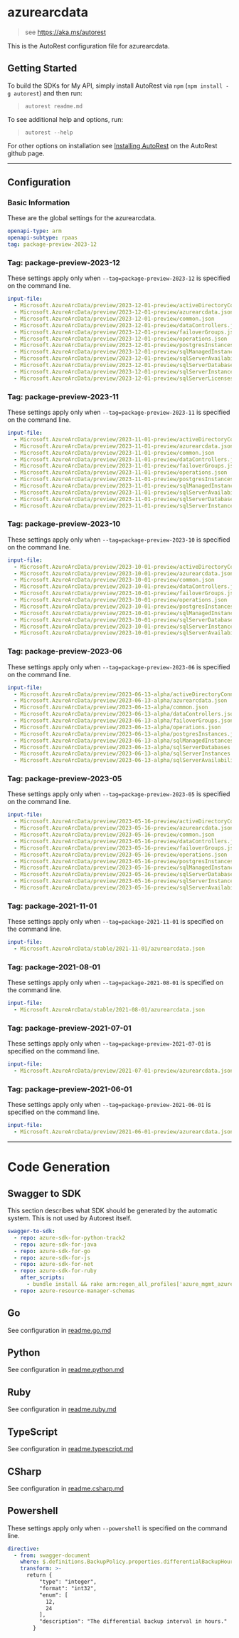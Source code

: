 # azurearcdata

> see https://aka.ms/autorest

This is the AutoRest configuration file for azurearcdata.

## Getting Started

To build the SDKs for My API, simply install AutoRest via `npm` (`npm install -g autorest`) and then run:

> `autorest readme.md`

To see additional help and options, run:

> `autorest --help`

For other options on installation see [Installing AutoRest](https://aka.ms/autorest/install) on the AutoRest github page.

---

## Configuration

### Basic Information

These are the global settings for the azurearcdata.

``` yaml
openapi-type: arm
openapi-subtype: rpaas
tag: package-preview-2023-12
```


### Tag: package-preview-2023-12

These settings apply only when `--tag=package-preview-2023-12` is specified on the command line.

```yaml $(tag) == 'package-preview-2023-12'
input-file:
  - Microsoft.AzureArcData/preview/2023-12-01-preview/activeDirectoryConnectors.json
  - Microsoft.AzureArcData/preview/2023-12-01-preview/azurearcdata.json
  - Microsoft.AzureArcData/preview/2023-12-01-preview/common.json
  - Microsoft.AzureArcData/preview/2023-12-01-preview/dataControllers.json
  - Microsoft.AzureArcData/preview/2023-12-01-preview/failoverGroups.json
  - Microsoft.AzureArcData/preview/2023-12-01-preview/operations.json
  - Microsoft.AzureArcData/preview/2023-12-01-preview/postgresInstances.json
  - Microsoft.AzureArcData/preview/2023-12-01-preview/sqlManagedInstances.json
  - Microsoft.AzureArcData/preview/2023-12-01-preview/sqlServerAvailabilityGroups.json
  - Microsoft.AzureArcData/preview/2023-12-01-preview/sqlServerDatabases.json
  - Microsoft.AzureArcData/preview/2023-12-01-preview/sqlServerInstances.json
  - Microsoft.AzureArcData/preview/2023-12-01-preview/sqlServerLicenses.json
```
### Tag: package-preview-2023-11

These settings apply only when `--tag=package-preview-2023-11` is specified on the command line.

``` yaml $(tag) == 'package-preview-2023-11'
input-file:
  - Microsoft.AzureArcData/preview/2023-11-01-preview/activeDirectoryConnectors.json
  - Microsoft.AzureArcData/preview/2023-11-01-preview/azurearcdata.json
  - Microsoft.AzureArcData/preview/2023-11-01-preview/common.json
  - Microsoft.AzureArcData/preview/2023-11-01-preview/dataControllers.json
  - Microsoft.AzureArcData/preview/2023-11-01-preview/failoverGroups.json
  - Microsoft.AzureArcData/preview/2023-11-01-preview/operations.json
  - Microsoft.AzureArcData/preview/2023-11-01-preview/postgresInstances.json
  - Microsoft.AzureArcData/preview/2023-11-01-preview/sqlManagedInstances.json
  - Microsoft.AzureArcData/preview/2023-11-01-preview/sqlServerAvailabilityGroups.json
  - Microsoft.AzureArcData/preview/2023-11-01-preview/sqlServerDatabases.json
  - Microsoft.AzureArcData/preview/2023-11-01-preview/sqlServerInstances.json
```

### Tag: package-preview-2023-10

These settings apply only when `--tag=package-preview-2023-10` is specified on the command line.

``` yaml $(tag) == 'package-preview-2023-10'
input-file:
  - Microsoft.AzureArcData/preview/2023-10-01-preview/activeDirectoryConnectors.json
  - Microsoft.AzureArcData/preview/2023-10-01-preview/azurearcdata.json
  - Microsoft.AzureArcData/preview/2023-10-01-preview/common.json
  - Microsoft.AzureArcData/preview/2023-10-01-preview/dataControllers.json
  - Microsoft.AzureArcData/preview/2023-10-01-preview/failoverGroups.json
  - Microsoft.AzureArcData/preview/2023-10-01-preview/operations.json
  - Microsoft.AzureArcData/preview/2023-10-01-preview/postgresInstances.json
  - Microsoft.AzureArcData/preview/2023-10-01-preview/sqlManagedInstances.json
  - Microsoft.AzureArcData/preview/2023-10-01-preview/sqlServerDatabases.json
  - Microsoft.AzureArcData/preview/2023-10-01-preview/sqlServerInstances.json
  - Microsoft.AzureArcData/preview/2023-10-01-preview/sqlServerAvailabilityGroups.json
```

### Tag: package-preview-2023-06

These settings apply only when `--tag=package-preview-2023-06` is specified on the command line.

``` yaml $(tag) == 'package-preview-2023-06'
input-file:
  - Microsoft.AzureArcData/preview/2023-06-13-alpha/activeDirectoryConnectors.json
  - Microsoft.AzureArcData/preview/2023-06-13-alpha/azurearcdata.json
  - Microsoft.AzureArcData/preview/2023-06-13-alpha/common.json
  - Microsoft.AzureArcData/preview/2023-06-13-alpha/dataControllers.json
  - Microsoft.AzureArcData/preview/2023-06-13-alpha/failoverGroups.json
  - Microsoft.AzureArcData/preview/2023-06-13-alpha/operations.json
  - Microsoft.AzureArcData/preview/2023-06-13-alpha/postgresInstances.json
  - Microsoft.AzureArcData/preview/2023-06-13-alpha/sqlManagedInstances.json
  - Microsoft.AzureArcData/preview/2023-06-13-alpha/sqlServerDatabases.json
  - Microsoft.AzureArcData/preview/2023-06-13-alpha/sqlServerInstances.json
  - Microsoft.AzureArcData/preview/2023-06-13-alpha/sqlServerAvailabilityGroups.json
```

### Tag: package-preview-2023-05

These settings apply only when `--tag=package-preview-2023-05` is specified on the command line.

``` yaml $(tag) == 'package-preview-2023-05'
input-file:
  - Microsoft.AzureArcData/preview/2023-05-16-preview/activeDirectoryConnectors.json
  - Microsoft.AzureArcData/preview/2023-05-16-preview/azurearcdata.json
  - Microsoft.AzureArcData/preview/2023-05-16-preview/common.json
  - Microsoft.AzureArcData/preview/2023-05-16-preview/dataControllers.json
  - Microsoft.AzureArcData/preview/2023-05-16-preview/failoverGroups.json
  - Microsoft.AzureArcData/preview/2023-05-16-preview/operations.json
  - Microsoft.AzureArcData/preview/2023-05-16-preview/postgresInstances.json
  - Microsoft.AzureArcData/preview/2023-05-16-preview/sqlManagedInstances.json
  - Microsoft.AzureArcData/preview/2023-05-16-preview/sqlServerDatabases.json
  - Microsoft.AzureArcData/preview/2023-05-16-preview/sqlServerInstances.json
  - Microsoft.AzureArcData/preview/2023-05-16-preview/sqlServerAvailabilityGroups.json
```

### Tag: package-2021-11-01

These settings apply only when `--tag=package-2021-11-01` is specified on the command line.

``` yaml $(tag) == 'package-2021-11-01'
input-file:
  - Microsoft.AzureArcData/stable/2021-11-01/azurearcdata.json
```

### Tag: package-2021-08-01

These settings apply only when `--tag=package-2021-08-01` is specified on the command line.

``` yaml $(tag) == 'package-2021-08-01'
input-file:
  - Microsoft.AzureArcData/stable/2021-08-01/azurearcdata.json
```

### Tag: package-preview-2021-07-01

These settings apply only when `--tag=package-preview-2021-07-01` is specified on the command line.

``` yaml $(tag) == 'package-preview-2021-07-01'
input-file:
  - Microsoft.AzureArcData/preview/2021-07-01-preview/azurearcdata.json
```

### Tag: package-preview-2021-06-01

These settings apply only when `--tag=package-preview-2021-06-01` is specified on the command line.

``` yaml $(tag) == 'package-preview-2021-06-01'
input-file:
  - Microsoft.AzureArcData/preview/2021-06-01-preview/azurearcdata.json
```

---

# Code Generation

## Swagger to SDK

This section describes what SDK should be generated by the automatic system.
This is not used by Autorest itself.

``` yaml $(swagger-to-sdk)
swagger-to-sdk:
  - repo: azure-sdk-for-python-track2
  - repo: azure-sdk-for-java
  - repo: azure-sdk-for-go
  - repo: azure-sdk-for-js
  - repo: azure-sdk-for-net
  - repo: azure-sdk-for-ruby
    after_scripts:
      - bundle install && rake arm:regen_all_profiles['azure_mgmt_azurearcdata']
  - repo: azure-resource-manager-schemas
```

## Go

See configuration in [readme.go.md](./readme.go.md)

## Python

See configuration in [readme.python.md](./readme.python.md)

## Ruby

See configuration in [readme.ruby.md](./readme.ruby.md)

## TypeScript

See configuration in [readme.typescript.md](./readme.typescript.md)

## CSharp

See configuration in [readme.csharp.md](./readme.csharp.md)

## Powershell

These settings apply only when `--powershell` is specified on the command line.

``` yaml $(powershell)
directive:
  - from: swagger-document
    where: $.definitions.BackupPolicy.properties.differentialBackupHours
    transform: >-
      return {
          "type": "integer",
          "format": "int32",
          "enum": [
            12,
            24
          ],
          "description": "The differential backup interval in hours."
        }
```

